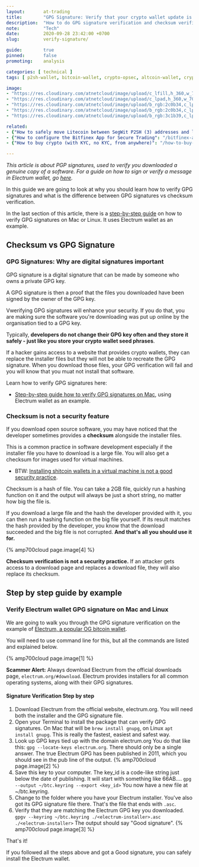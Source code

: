 ```yaml
---
layout:       at-trading
title:        "GPG Signature: Verify that your crypto wallet update is genuine"
description:  "How to do GPG signature verification and checksum verification: A step by step guide on verifying the integrity of crypto wallets, trading apps and other software you download."
note:         "Tech"
date:         2020-09-28 23:42:00 +0700
slug:         verify-signature/

guide:        true
pinned:       false
promoting:    analysis

categories: [ technical ]
tags: [ p2sh-wallet, bitcoin-wallet, crypto-opsec, altcoin-wallet, cryptocurrency-wallet, electrum, exodus, jaxx, ledger, bitfinex, kraken ]

image:
- "https://res.cloudinary.com/atnetcloud/image/upload/c_lfill,h_360,w_700/v1596693909/atnet/__women/pexels-peter-olexa-4012966_ocqe57.jpg"
- "https://res.cloudinary.com/atnetcloud/image/upload/c_lpad,h_360,w_700/v1601444942/atnet/_how-to/electrum-pgp-signature_fuyfch.jpg"
- "https://res.cloudinary.com/atnetcloud/image/upload/b_rgb:2c0b34,c_lpad,h_360,w_700/v1601444962/atnet/_how-to/electrum-locate_dnnyq8.jpg"
- "https://res.cloudinary.com/atnetcloud/image/upload/b_rgb:2c0b34,c_lpad,h_360,w_700/v1601444965/atnet/_how-to/electrum-verified_rvoxkz.jpg"
- "https://res.cloudinary.com/atnetcloud/image/upload/b_rgb:3c1b39,c_lpad,h_360,w_700/v1601447351/atnet/_how-to/shasum_kk06ey.jpg"

related:
- {"How to safely move Litecoin between SegWit P2SH (3) addresses and legacy (L) addresses": "/howto/move-ltc-p2sh/"}
- {"How to configure the Bitfinex App for Secure Trading": "/bitfinex-app/"}
- {"How to buy crypto (with KYC, no KYC, from anywhere)": "/how-to-buy-altcoins/"}

---
```


*This article is about PGP signatures, used to verify you downloaded a genuine copy of a software. For a guide on how to sign or verify a message in Electrum wallet, go [here](/howto/sign-verify-message/).*

In this guide we are going to look at why you should learn how to verify GPG signatures and what is the difference between GPG signatures vs checksum verification.

In the last section of this article, there is a [step-by-step guide](#electrum) on how to verify GPG signatures on Mac or Linux. It uses Electrum wallet as an example.


## Checksum vs GPG Signature

### GPG Signatures: Why are digital signatures important

GPG signature is a digital signature that can be made by someone who owns a private GPG key.

A GPG signature is then a proof that the files you downloaded have been signed by the owner of the GPG key.

Vwerifying GPG signatures will enhance your security. If you do that, you are making sure the software you're downloading was put up online by the organisation tied to a GPG key.

Typically, **developers do not change their GPG key often and they store it safely - just like you store your crypto wallet seed phrases**.

If a hacker gains access to a website that provides crypto wallets, they can replace the installer files but they will not be able to recreate the GPG signature. When you download those files, your GPG verification will fail and you will know that you muat not install that software.

Learn how to verify GPG signatures here:

* [Step-by-step guide how to verify GPG signatures on Mac](#electrum), using Electrum wallet as an example.

### Checksum is not a security feature

If you download open source software, you may have noticed that the developer sometimes provides a **checksum** alongside the installer files.

This is a common practice in software development especially if the installer file you have to download is a large file. You will also get a checksum for images used for virtual machines.

* BTW: [Installing shitcoin wallets in a virtual machine is not a good security practice](/security/virtualbox/).

Checksum is a hash of file. You can take a 2GB file, quickly run a hashing function on it and the output will always be just a short string, no matter how big the file is.

If you download a large file and the hash the developer provided with it, you can then run a hashing function on the big file yourself. If its result matches the hash provided by the developer, you know that the download succeeded and the big file is not corrupted. **And that's all you should use it for.**

{% amp700cloud page.image[4] %}

**Checksum verification is not a security practice.** If an attacker gets access to a download page and replaces a download file, they will also replace its checksum.


<div id="electrum"></div>

## Step by step guide by example
### Verify Electrum wallet GPG signature on Mac and Linux

We are going to walk you through the GPG signature verification on the example of [Electrum, a popular OG bitcoin wallet](/glossary/electrum/).

You will need to use command line for this, but all the commands are listed and explained below.

{% amp700cloud page.image[1] %}

**Scammer Alert:** Always download Electrum from the official downloads page, `electrum.org/#download`. Electrum provides installers for all common operating systems, along with their GPG signatures.

#### Signature Verification Step by step

1. Download Electrum from the official website, electrum.org. You will need both the installer and the GPG signature file.
2. Open your Terminal to install the package that can verify GPG signatures.
    On Mac that will be `brew install gnupg`, on Linux `apt install gnupg`. This is really the fastest, easiest and safest way.
3. Look up GPG keys tied up with the domain electrum.org
    You do that like this: `gpg --locate-keys electrum.org`. There should only be a single answer.
    The true Electrum GPG has been published in 2011, which you should see in the pub line of the output.
     {% amp700cloud page.image[2] %}
4. Save this key to your computer. The key_id is a code-like string just below the date of publishing. It will start with something like 66AB....
    `gpg --output ~/btc.keyring --export <key_id>`
    You now have a new file at ~/btc.keyring.
5. Change to the folder where you have your Electrum installer.
    You've also got its GPG signature file there. That's the file that ends with `.asc`.
6. Verify that they are matching the Electrum GPG key you downloaded.
    `gpgv --keyring ~/btc.keyring ./<electrum-installer>.asc ./<electrum-installer>`
    The output should say "Good signature".
    {% amp700cloud page.image[3] %}

That's it!

If you followed all the steps above and got a Good signature, you can safely install the Electrum wallet.

